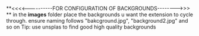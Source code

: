 **<<<<----------FOR CONFIGURATION OF BACKGROUNDS-------->>>
**
in the **images** folder place the backgrounds u want the extension to cycle through. ensure naming follows "bakcground.jpg", "background2.jpg" and so on
Tip: use unsplas to find good high quality backgrounds


